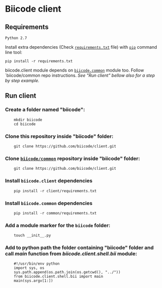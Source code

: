 # Biicode client

## Requirements

    Python 2.7

    
Install extra dependencies (Check [`requirements.txt`](requirements.txt) file) with [`pip`](https://pypi.python.org/pypi/pip) command line tool:

    pip install -r requirements.txt

biicode.client module depends on [`biicode.common`](https://github.com/biicode/common) module too. Follow `biicode/common
repo instructions. *See "Run client" bellow also for a step by step example.*


## Run client

### Create a folder named "biicode":

        mkdir biicode
        cd biicode

### Clone this repository inside "biicode" folder:

        git clone https://github.com/biicode/client.git

### Clone [`biicode/common`](https://github.com/biicode/common) repository inside "biicode" folder:

        git clone https://github.com/biicode/client.git

### Install `biicode.client` dependencies

        pip install -r client/requirements.txt

### Install `biicode.common` dependencies

        pip install -r common/requirements.txt

### Add a module marker for the `biicode` folder:

        touch __init__.py

### Add to python path the folder containing "biicode" folder and call *main* function from *biicode.client.shell.bii* module:


        #!/usr/bin/env python
        import sys, os
        sys.path.append(os.path.join(os.getcwd(), "../"))
        from biicode.client.shell.bii import main
        main(sys.argv[1:])

